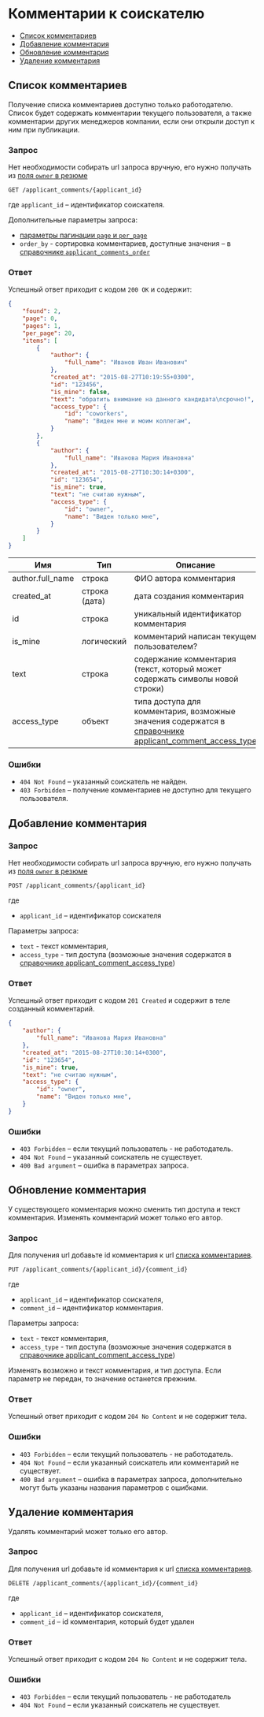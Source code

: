 # Комментарии к соискателю

* [Список комментариев](#list)
* [Добавление комментария](#add_comment)
* [Обновление комментария](#edit_comment)
* [Удаление комментария](#delete_comment)

<a name="list"></a>
## Список комментариев

Получение списка комментариев доступно только работодателю. Список будет
содержать комментарии текущего пользователя, а также комментарии других
менеджеров компании, если они открыли доступ к ним при публикации.


### Запрос

Нет необходимости собирать url запроса вручную, его нужно получать из
[поля `owner` в резюме](resumes.md#owner-field)

`GET /applicant_comments/{applicant_id}`

где `applicant_id` – идентификатор соискателя.

Дополнительные параметры запроса:

* [параметры пагинации `page` и `per_page`](general.md#pagination)
* `order_by` - сортировка комментариев, доступные значения –
  в [справочнике `applicant_comments_order`](dictionaries.md#etc)


### Ответ

Успешный ответ приходит с кодом `200 OK` и содержит:

```json
{
    "found": 2,
    "page": 0,
    "pages": 1,
    "per_page": 20,
    "items": [
        {
            "author": {
                "full_name": "Иванов Иван Иванович"
            },
            "created_at": "2015-08-27T10:19:55+0300",
            "id": "123456",
            "is_mine": false,
            "text": "обратить внимание на данного кандидата\nсрочно!",
            "access_type": {
                "id": "coworkers",
                "name": "Виден мне и моим коллегам",
            }
        },
        {
            "author": {
                "full_name": "Иванова Мария Ивановна"
            },
            "created_at": "2015-08-27T10:30:14+0300",
            "id": "123654",
            "is_mine": true,
            "text": "не считаю нужным",
            "access_type": {
                "id": "owner",
                "name": "Виден только мне",
            }
        }
    ]
}
```

Имя | Тип | Описание
-----|-----|---------
author.full_name | строка | ФИО автора комментария
created_at | строка (дата) | дата создания комментария
id | строка | уникальный идентификатор комментария
is_mine | логический | комментарий написан текущем пользователем?
text | строка | содержание комментария (текст, который может содержать символы новой строки)
access_type | объект | типа доступа для комментария, возможные значения содержатся в [справочнике applicant_comment_access_type](dictionaries.md#etc)

### Ошибки

* `404 Not Found` – указанный соискатель не найден.
* `403 Forbidden` – получение комментариев не доступно для текущего
  пользователя.


<a name="add_comment"></a>
## Добавление комментария

### Запрос

Нет необходимости собирать url запроса вручную, его нужно получать из
[поля `owner` в резюме](resumes.md#owner-field)

`POST /applicant_comments/{applicant_id}`

где

* `applicant_id` – идентификатор соискателя

Параметры запроса:

* `text` - текст комментария,
* `access_type` - тип доступа (возможные значения содержатся в
  [справочнике applicant_comment_access_type](dictionaries.md#etc))


### Ответ

Успешный ответ приходит с кодом `201 Created` и содержит в теле созданный
комментарий.


```json
{
    "author": {
        "full_name": "Иванова Мария Ивановна"
    },
    "created_at": "2015-08-27T10:30:14+0300",
    "id": "123654",
    "is_mine": true,
    "text": "не считаю нужным",
    "access_type": {
        "id": "owner",
        "name": "Виден только мне",
    }
}
```


### Ошибки

* `403 Forbidden` – если текущий пользователь - не работодатель.
* `404 Not Found` – указанный соискатель не существует.
* `400 Bad argument` – ошибка в параметрах запроса.


<a name="edit_comment"></a>
## Обновление комментария

У существующего комментария можно сменить тип доступа и текст комментария.
Изменять комментарий может только его автор.

### Запрос

Для получения url добавьте id комментария к url [списка комментариев](#list).

`PUT /applicant_comments/{applicant_id}/{comment_id}`

где

* `applicant_id` – идентификатор соискателя,
* `comment_id` – идентификатор комментария.

Параметры запроса:

* `text` - текст комментария,
* `access_type` - тип доступа (возможные значения содержатся в
  [справочнике applicant_comment_access_type](dictionaries.md#etc))

Изменять возможно и текст комментария, и тип доступа. Если параметр не передан,
то значение останется прежним.


### Ответ

Успешный ответ приходит с кодом `204 No Content` и не содержит тела.


### Ошибки

* `403 Forbidden` – если текущий пользователь - не работодатель.
* `404 Not Found` – если указанный соискатель или комментарий не существует.
* `400 Bad argument` – ошибка в параметрах запроса, дополнительно могут быть
  указаны названия параметров с ошибками.


<a name="delete_comment"></a>
## Удаление комментария

Удалять комментарий может только его автор.

### Запрос

Для получения url добавьте id комментария к url [списка комментариев](#list).

`DELETE /applicant_comments/{applicant_id}/{comment_id}`

где
* `applicant_id` – идентификатор соискателя,
* `comment_id` – id комментария, который будет удален

### Ответ

Успешный ответ приходит с кодом `204 No Content` и не содержит тела.

### Ошибки

* `403 Forbidden` – если текущий пользователь - не работодатель
* `404 Not Found` – если указанный соискатель не существует.
